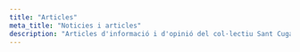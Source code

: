 ```yaml
---
title: "Articles"
meta_title: "Noticies i articles"
description: "Articles d'informació i d'opinió del col·lectiu Sant Cugat amb Palestina"
---
```


